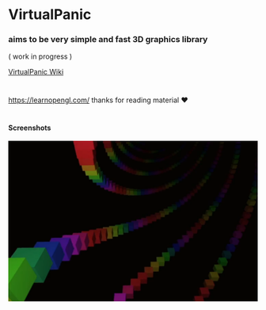 # VirtualPanic

### aims to be very simple and fast 3D graphics library
( work in progress )

[VirtualPanic Wiki](https://331uw13.github.io/VirtualPanicWiki/)

# 

https://learnopengl.com/  thanks for reading material :heart:

#

#### Screenshots

![](https://github.com/331uw13/VirtualPanic/blob/master/Images/rainbow.png)
